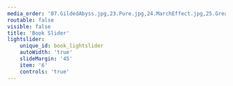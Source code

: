 ```yaml
---
media_order: '07.GildedAbyss.jpg,23.Pure.jpg,24.MarchEffect.jpg,25.GreatShatter.jpg,26.PoisonedGarden.jpg,11.LeastLikelyFall.jpg,12.LeastLikelyMarry.jpg,13.MostLikelyRule.jpg,16.AppetitesandVices_.jpg,17.Bloodflower.jpg,01.SandPrince.jpg,02.HeronPrince.jpg,03.GlassGirl.jpg,04.RiverKing.jpg,06.ClaimingoftheDuke.jpg,27.Faster.jpg,28.Slower.jpg,29.DarkRooms_.jpg,30.BeyondToday.jpg,31.GoodTrouble.jpg,32.FinallyHome.jpg,33.SeeMe.jpg,34.UnhingedWitch.jpg,37.BeautyofFragileThings.jpg,38.MendTheseBrokenStars.jpg,40.DirtyTrick.jpg,41.FlipTheBeat.jpg,42.TheHotterTheyCome.jpg,43.TheHarderTheyFall.jpg,44.TheLongerTheyLast.jpg,45.Shift.jpg,46.HoleintheWorld.jpg,47.MemoryVisit.jpg,75.Brothers.jpg,76.NectarandAmbrosia.jpg,77.WomanEnough.jpg,78.TroubleandStrife.jpg,79.QuickCash.jpg,80.UnseducibleEarl.jpg,81.SeductionofCameronMacKay.jpg,90.BrideTournament.jpg,97.Fireline.jpg,99.AlannahLorcanWolf.jpg'
routable: false
visible: false
title: 'Book Slider'
lightslider:
    unique_id: book_lightslider
    autoWidth: 'true'
    slideMargin: '45'
    item: '6'
    controls: 'true'
---
```


